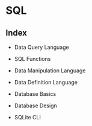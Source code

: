 # SQL

## Index
- Data Query Language
- SQL Functions

- Data Manipulation Language
- Data Definition Language

- Database Basics
- Database Design

- SQLite CLI
